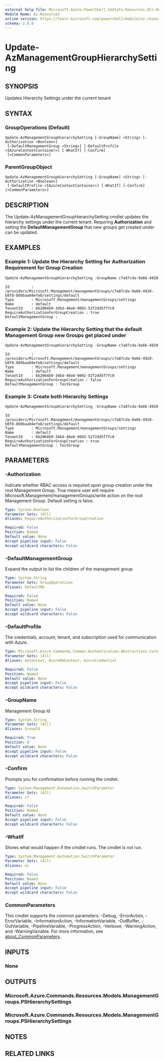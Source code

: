 ```yaml
---
external help file: Microsoft.Azure.PowerShell.Cmdlets.Resources.dll-Help.xml
Module Name: Az.Resources
online version: https://learn.microsoft.com/powershell/module/az.resources/update-azmanagementgrouphierarchysetting
schema: 2.0.0
---
```


# Update-AzManagementGroupHierarchySetting

## SYNOPSIS
Updates Hierarchy Settings under the current tenant

## SYNTAX

### GroupOperations (Default)
```
Update-AzManagementGroupHierarchySetting [-GroupName] <String> [-Authorization <Boolean>]
 [-DefaultManagementGroup <String>] [-DefaultProfile <IAzureContextContainer>] [-WhatIf] [-Confirm]
 [<CommonParameters>]
```

### ParentGroupObject
```
Update-AzManagementGroupHierarchySetting [-GroupName] <String> [-Authorization <Boolean>]
 [-DefaultProfile <IAzureContextContainer>] [-WhatIf] [-Confirm] [<CommonParameters>]
```

## DESCRIPTION
The Update-AzManagementGroupHierarchySetting cmdlet updates the hierarchy settings under the current tenant. Requiring **Authorization** and setting the **DefaultManagementGroup** that new groups get created under can be updated.

## EXAMPLES

### Example 1: Update the Hierarchy Setting for Authorization Requirement for Group Creation
```powershell
Update-AzManagementGroupHierarchySetting -GroupName c7a87cda-9a66-4920-b0f8-869baa04efe0 -Authorization True
```

```output
Id          : /providers/Microsoft.Management/managementGroups/c7a87cda-9a66-4920-b0f8-869baa04efe0/settings/default
Type        : Microsoft.Management/managementGroups/settings
Name        : default
TenantId    : 6b2064b9-34bd-46e6-9092-52f2dd5f7fc0
RequireAuthorizationForGroupCreation : true
DefaultManagementGroup :
```

### Example 2: Update the Hierarchy Setting that the default Management Group new Groups get placed under
```powershell
Update-AzManagementGroupHierarchySetting -GroupName c7a87cda-9a66-4920-b0f8-869baa04efe0 -DefaultManagementGroup TestGroup
```

```output
Id          : /providers/Microsoft.Management/managementGroups/c7a87cda-9a66-4920-b0f8-869baa04efe0/settings/default
Type        : Microsoft.Management/managementGroups/settings
Name        : default
TenantId    : 6b2064b9-34bd-46e6-9092-52f2dd5f7fc0
RequireAuthorizationForGroupCreation : false
DefaultManagementGroup : TestGroup
```

### Example 3: Create both Hierarchy Settings
```powershell
Update-AzManagementGroupHierarchySetting -GroupName c7a87cda-9a66-4920-b0f8-869baa04efe0 -Authorization True -DefaultManagementGroup TestGroup
```

```output
Id          : /providers/Microsoft.Management/managementGroups/c7a87cda-9a66-4920-b0f8-869baa04efe0/settings/default
Type        : Microsoft.Management/managementGroups/settings
Name        : default
TenantId    : 6b2064b9-34bd-46e6-9092-52f2dd5f7fc0
RequireAuthorizationForGroupCreation : true
DefaultManagementGroup : TestGroup
```

## PARAMETERS

### -Authorization
Indicate whether RBAC access is required upon group creation under the root Management Group. True means user will require Microsoft.Management/managementGroups/write action on the root Management Group. Default setting is false.

```yaml
Type: System.Boolean
Parameter Sets: (All)
Aliases: RequireAuthorizationForGroupCreation

Required: False
Position: Named
Default value: None
Accept pipeline input: False
Accept wildcard characters: False
```

### -DefaultManagementGroup
Expand the output to list the children of the management group

```yaml
Type: System.String
Parameter Sets: GroupOperations
Aliases: DefaultMG

Required: False
Position: Named
Default value: None
Accept pipeline input: False
Accept wildcard characters: False
```

### -DefaultProfile
The credentials, account, tenant, and subscription used for communication with Azure.

```yaml
Type: Microsoft.Azure.Commands.Common.Authentication.Abstractions.Core.IAzureContextContainer
Parameter Sets: (All)
Aliases: AzContext, AzureRmContext, AzureCredential

Required: False
Position: Named
Default value: None
Accept pipeline input: False
Accept wildcard characters: False
```

### -GroupName
Management Group Id

```yaml
Type: System.String
Parameter Sets: (All)
Aliases: GroupId

Required: True
Position: 0
Default value: None
Accept pipeline input: False
Accept wildcard characters: False
```

### -Confirm
Prompts you for confirmation before running the cmdlet.

```yaml
Type: System.Management.Automation.SwitchParameter
Parameter Sets: (All)
Aliases: cf

Required: False
Position: Named
Default value: None
Accept pipeline input: False
Accept wildcard characters: False
```

### -WhatIf
Shows what would happen if the cmdlet runs. The cmdlet is not run.

```yaml
Type: System.Management.Automation.SwitchParameter
Parameter Sets: (All)
Aliases: wi

Required: False
Position: Named
Default value: None
Accept pipeline input: False
Accept wildcard characters: False
```

### CommonParameters
This cmdlet supports the common parameters: -Debug, -ErrorAction, -ErrorVariable, -InformationAction, -InformationVariable, -OutBuffer, -OutVariable, -PipelineVariable, -ProgressAction, -Verbose, -WarningAction, and -WarningVariable. For more information, see [about_CommonParameters](http://go.microsoft.com/fwlink/?LinkID=113216).

## INPUTS

### None

## OUTPUTS

### Microsoft.Azure.Commands.Resources.Models.ManagementGroups.PSHierarchySettings

### Microsoft.Azure.Commands.Resources.Models.ManagementGroups.PSHierarchySettings

## NOTES

## RELATED LINKS
